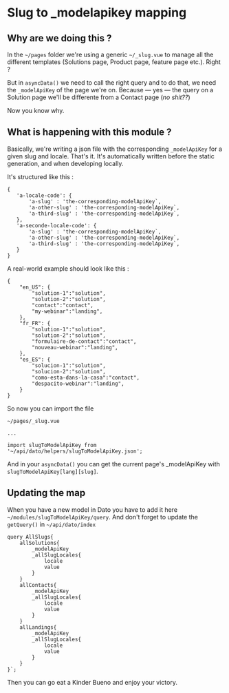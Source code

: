 # Slug to _modelapikey mapping

## Why are we doing this ?
In  the `~/pages` folder we're using a generic `~/_slug.vue` to manage all the different templates (Solutions page, Product page, feature page etc.). Right ?

But in `asyncData()` we need to call the right query and to do that, we need the `_modelApiKey` of the page we're on. Because — yes — the query on a Solution page we'll be differente from a Contact page (*no shit??*)

Now you know why.

## What is happening with this module ?
Basically, we're writing a json file with the corresponding `_modelApiKey` for a given slug and locale. That's it. 
It's automatically written before the static generation, and when developing locally.

It's structured like this :

```
{
   'a-locale-code': {
       'a-slug' : 'the-corresponding-modelApiKey`,
       'a-other-slug' : 'the-corresponding-modelApiKey`,
       'a-third-slug' : 'the-corresponding-modelApiKey`,
   },
   'a-seconde-locale-code': {
       'a-slug' : 'the-corresponding-modelApiKey`,
       'a-other-slug' : 'the-corresponding-modelApiKey`,
       'a-third-slug' : 'the-corresponding-modelApiKey`,
   } 
}
```

A real-world example should look like this :
```
{
    "en_US": {
        "solution-1":"solution",
        "solution-2":"solution",
        "contact":"contact",
        "my-webinar":"landing",
    },
    "fr_FR": {
        "solution-1":"solution",
        "solution-2":"solution",
        "formulaire-de-contact":"contact",
        "nouveau-webinar":"landing",
    },
    "es_ES": {
        "solucion-1":"solution",
        "solucion-2":"solution",
        "como-esta-dans-la-casa":"contact",
        "despacito-webinar":"landing",
    }
}

```

So now you can import the file
```
~/pages/_slug.vue

...

import slugToModelApiKey from '~/api/dato/helpers/slugToModelApiKey.json';
```  


And in your `asyncData()` you can get the current page's _modelApiKey with `slugToModelApiKey[lang][slug]`. 

## Updating the map
When you have a new model in Dato you have to add it here `~/modules/slugToModelApiKey/query`.
And don't forget to update the `getQuery()` in `~/api/dato/index`

```
query AllSlugs{
    allSolutions{
        _modelApiKey
        _allSlugLocales{
            locale
            value
        }
    }
    allContacts{
        _modelApiKey
        _allSlugLocales{
            locale
            value
        }
    }
    allLandings{
        _modelApiKey
        _allSlugLocales{
            locale
            value
        }
    }
}`;
```

Then you can go eat a Kinder Bueno and enjoy your victory.